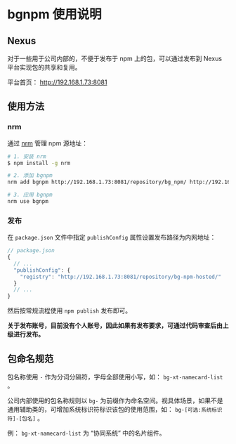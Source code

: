 # bgnpm 使用说明

## Nexus

对于一些用于公司内部的，不便于发布于 npm 上的包，可以通过发布到 Nexus 平台实现包的共享和复用。

平台首页： http://192.168.1.73:8081

## 使用方法

### nrm

通过 [nrm](https://github.com/Pana/nrm) 管理 npm 源地址：

```bash
# 1. 安装 nrm
$ npm install -g nrm

# 2. 添加 bgnpm
nrm add bgnpm http://192.168.1.73:8081/repository/bg_npm/ http://192.168.1.73:8081

# 3. 应用 bgnpm
nrm use bgnpm
```

### 发布

在 `package.json` 文件中指定 `publishConfig` 属性设置发布路径为内网地址：

```js
// package.json
{
  // ...
  "publishConfig": {
    "registry": "http://192.168.1.73:8081/repository/bg-npm-hosted/"
  }
  // ...
}
```

然后按常规流程使用 `npm publish` 发布即可。

__关于发布账号，目前没有个人账号，因此如果有发布要求，可通过代码审查后由上级进行发布。__

## 包命名规范

包名称使用 `-` 作为分词分隔符，字母全部使用小写，如： `bg-xt-namecard-list` 。

公司内部使用的包名称规则以 `bg-` 为前缀作为命名空间。视具体场景，如果不是通用辅助类的，可增加系统标识符标识该包的使用范围，如： `bg-[可选:系统标识符]-[包名]` 。

例： `bg-xt-namecard-list` 为 “协同系统” 中的名片组件。
